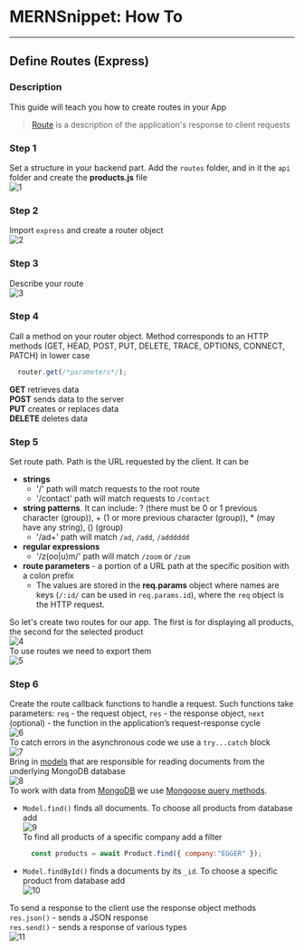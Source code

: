 # MERNSnippet: How To
---
## Define Routes (Express)

### Description
This guide will teach you how to create routes in your App <br />
> [Route](http://expressjs.com/en/starter/basic-routing.html) is a description of the application's response to client requests <br />

### Step 1
Set a structure in your backend part. Add the `routes` folder, and in it the `api` folder and create the **products.js** file<br/>
  ![1](img/1.png) <br />  
### Step 2   
Import `express` and create a router object <br />
  ![2](img/2.png) <br />
### Step 3
Describe your route <br />
  ![3](img/3.png) <br />
### Step 4
Call a method on your router object. Method corresponds to an HTTP methods (GET, HEAD, POST, PUT, DELETE, TRACE, OPTIONS, CONNECT, PATCH) in lower case<br />
```JavaScript
  router.get(/*parameters*/);
```
**GET** retrieves data<br />
**POST** sends data to the server <br />
**PUT** creates or replaces data <br />
**DELETE** deletes data<br />
### Step 5
Set route path. Path is the URL requested by the client. It can be<br />
  * **strings**
    - '/' path will match requests to the root route <br />
    - '/contact' path will match requests to `/contact` <br />
  * **string patterns**. It can include: ? (there must be 0 or 1 previous character (group)), + (1 or more previous character (group)), * (may have any string), () (group)
    - '/ad+' path will match `/ad`, `/add`, `/adddddd` <br />
  * **regular expressions**
    - '/z(oo|u)m/' path will match `/zoom` or `/zum` <br />
  * **route parameters** - a portion of a URL path at the specific position  with a colon prefix <br />
    - The values are stored in the **req.params** object where names are keys (`/:id/` can be used in `req.params.id`), where the `req` object is the HTTP request.

So let's create two routes for our app. The first is for displaying all products, the second for the selected product <br />
![4](img/4.png) <br />
To use routes we need to export them <br />
![5](img/5.png) <br />
### Step 6
Create the route callback functions to handle a request. Such functions take parameters: `req` - the request object, `res` - the response object, `next` (optional) - the function in the application’s request-response cycle <br />
![6](img/6.png) <br />
To catch errors in the asynchronous code we use a `try...catch` block <br />
![7](img/7.png) <br />
Bring in [models](https://github.com/andrewsinelnikov/ReactSnippet-How-To/blob/main/task17/README.md) that are responsible for reading documents from the underlying MongoDB database <br />
![8](img/8.png) <br />
To work with data from [MongoDB](https://www.mongodb.com/) we use [Mongoose query methods](https://mongoosejs.com/docs/queries.html). <br />
* `Model.find()` finds all documents. To choose all products from database add <br />
  ![9](img/9.png) <br />
  To find all products of a specific company add a filter <br />
  ```JavaScript
    const products = await Product.find({ company:"EGGER" });
  ```
* `Model.findById()` finds a documents by its `_id`. To choose a specific product from database add <br />
  ![10](img/10.png) <br />

To send a response to the client use the response object methods <br />
`res.json()` - sends a JSON response<br />
`res.send()` - sends a response of various types<br /> 
![11](img/11.png) <br />
